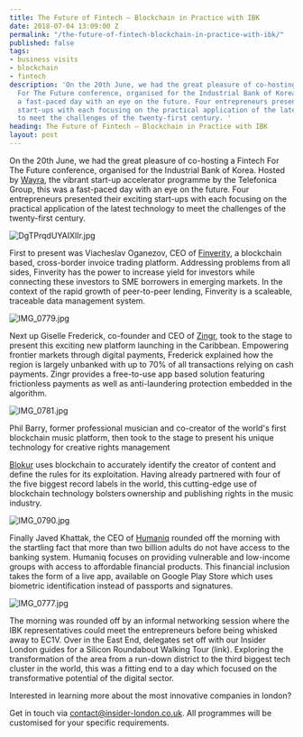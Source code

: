 ```yaml
---
title: The Future of Fintech – Blockchain in Practice with IBK
date: 2018-07-04 13:09:00 Z
permalink: "/the-future-of-fintech-blockchain-in-practice-with-ibk/"
published: false
tags:
- business visits
- blockchain
- fintech
description: 'On the 20th June, we had the great pleasure of co-hosting a Fintech
  For The Future conference, organised for the Industrial Bank of Korea. This was
  a fast-paced day with an eye on the future. Four entrepreneurs presented their exciting
  start-ups with each focusing on the practical application of the latest technology
  to meet the challenges of the twenty-first century. '
heading: The Future of Fintech – Blockchain in Practice with IBK
layout: post
---
```




 

On the 20th June, we had the great pleasure of co-hosting a Fintech For The Future conference, organised for the Industrial Bank of Korea. Hosted by [Wayra](https://wayra.co.uk/), the vibrant start-up accelerator programme by the Telefonica Group, this was a fast-paced day with an eye on the future. Four entrepreneurs presented their exciting start-ups with each focusing on the practical application of the latest technology to meet the challenges of the twenty-first century.  

 

![DgTPrqdUYAIXlIr.jpg](/uploads/DgTPrqdUYAIXlIr.jpg) 

 

First to present was Viacheslav Oganezov, CEO of [Finverity](http://finverity.com/home), a blockchain based, cross-border invoice trading platform. Addressing problems from all sides, Finverity has the power to increase yield for investors while connecting these investors to SME borrowers in emerging markets. In the context of the rapid growth of peer-to-peer lending, Finverity is a scaleable, traceable data management system. 

 

![IMG_0779.jpg](/uploads/IMG_0779.jpg)

Next up Giselle Frederick, co-founder and CEO of [Zingr](https://www.zingr.io/), took to the stage to present this exciting new platform launching in the Caribbean. Empowering frontier markets through digital payments, Frederick explained how the region is largely unbanked with up to 70% of all transactions relying on cash payments. Zingr provides a free-to-use app based solution featuring frictionless payments as well as anti-laundering protection embedded in the algorithm.  

 

![IMG_0781.jpg](/uploads/IMG_0781.jpg)

 

Phil Barry, former professional musician and co-creator of the world's first blockchain music platform, then took to the stage to present his unique technology for creative rights management  

[Blokur](https://www.blokur.com/) uses blockchain to accurately identify the creator of content and define the rules for its exploitation. Having already partnered with four of the five biggest record labels in the world, this cutting-edge use of blockchain technology bolsters ownership and publishing rights in the music industry.  

 

![IMG_0790.jpg](/uploads/IMG_0790.jpg)

 

Finally Javed Khattak, the CEO of [Humaniq](https://humaniq.com/) rounded off the morning with the startling fact that more than two billion adults do not have access to the banking system. Humaniq focuses on providing vulnerable and low-income groups with access to affordable financial products. This financial inclusion takes the form of a live app, available on Google Play Store which uses biometric identification instead of passports and signatures.  


![IMG_0777.jpg](/uploads/IMG_0777.jpg)
 

The morning was rounded off by an informal networking session where the IBK representatives could meet the entrepreneurs before being whisked away to EC1V. Over in the East End, delegates set off with our Insider London guides for a Silicon Roundabout Walking Tour (link). Exploring the transformation of the area from a run-down district to the third biggest tech cluster in the world, this was a fitting end to a day which focused on the transformative potential of the digital sector. 

 

Interested in learning more about the most innovative companies in london?  

Get in touch via <a href="mailto:contact@insider-london.co.uk">contact@insider-london.co.uk</a>. All programmes will be customised for your specific requirements. 

 

 